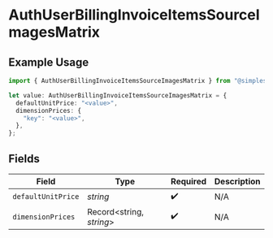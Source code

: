 # AuthUserBillingInvoiceItemsSourceImagesMatrix

## Example Usage

```typescript
import { AuthUserBillingInvoiceItemsSourceImagesMatrix } from "@simplesagar/vercel/models/authuser.js";

let value: AuthUserBillingInvoiceItemsSourceImagesMatrix = {
  defaultUnitPrice: "<value>",
  dimensionPrices: {
    "key": "<value>",
  },
};
```

## Fields

| Field                    | Type                     | Required                 | Description              |
| ------------------------ | ------------------------ | ------------------------ | ------------------------ |
| `defaultUnitPrice`       | *string*                 | :heavy_check_mark:       | N/A                      |
| `dimensionPrices`        | Record<string, *string*> | :heavy_check_mark:       | N/A                      |